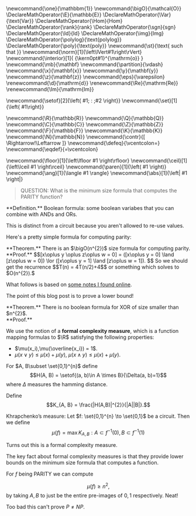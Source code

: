 \newcommand{\one}{\mathbbm{1}}
\newcommand{\bigO}{\mathcal{O}}
\DeclareMathOperator{\E}{\mathbb{E}}
\DeclareMathOperator{\Var}{\text{Var}}
\DeclareMathOperator{\Hom}{Hom}
\DeclareMathOperator{\rank}{rank}
\DeclareMathOperator{\sgn}{sgn}
\DeclareMathOperator{\Id}{Id}
\DeclareMathOperator{\img}{Img}
\DeclareMathOperator{\polylog}{\text{polylog}}
\DeclareMathOperator{\poly}{\text{poly}}
\newcommand{\st}{\text{ such that }}
\newcommand{\norm}[1]{\left\lVert#1\right\rVert}
\newcommand{\interior}[1]{ {\kern0pt#1}^{\mathrm{o}} }
\newcommand{\mb}{\mathbf}
\newcommand{\partition}{\vdash}
\newcommand{\x}{\mathbf{x}}
\newcommand{\y}{\mathbf{y}}
\newcommand{\z}{\mathbf{z}}
\newcommand{\eps}{\varepsilon}
\renewcommand{\d}{\mathrm{d}}
\renewcommand{\Re}{\mathrm{Re}}
\renewcommand{\Im}{\mathrm{Im}}

\newcommand{\setof}[2]{\left\{ #1\; : \;#2 \right\}}
\newcommand{\set}[1]{\left\{ #1\right\}}

\newcommand{\R}{\mathbb{R}}
\newcommand{\Q}{\mathbb{Q}}
\newcommand{\C}{\mathbb{C}}
\newcommand{\Z}{\mathbb{Z}}
\newcommand{\F}{\mathbb{F}}
\newcommand{\K}{\mathbb{K}}
\newcommand{\N}{\mathbb{N}}
\newcommand{\contr}{\[ \Rightarrow\!\Leftarrow \]}
\newcommand{\defeq}{\vcentcolon=}
\newcommand{\eqdef}{=\vcentcolon}

\newcommand{\floor}[1]{\left\lfloor #1 \right\rfloor}
\newcommand{\ceil}[1]{\left\lceil #1 \right\rceil}
\newcommand{\paren}[1]{\left( #1 \right)}
\newcommand{\ang}[1]{\langle #1 \rangle}
\newcommand{\abs}[1]{\left| #1 \right|}


> QUESTION: What is the minimum size formula that computes the PARITY function?

<div class="defn envbox">**Definition.**
Boolean formula: some boolean variabes that you can combine with ANDs and ORs. 

This is distinct from a circuit because you aren't allowed to
re-use values.
</div>

Here's a pretty simple formula for computing parity:
<div class="thm envbox">**Theorem.**
There is an $\bigO(n^{2})$ size formula for computing parity. 
</div>
<div class="pf envbox">**Proof.**
$$[x\oplus y \oplus z\oplus w = 0] = ([x\oplus y = 0] \land [z\oplus w = 0]) \lor ([x\oplus y = 1] \land [z\oplus w = 1]). $$
So we should get the recurrence 
$$T(n) = 4T(n/2)+4$$
or something which solves to $O(n^{2}).$

</div>

What follows is based on [some notes I found online](https://nitinsau.github.io/teaching/BFC19-mpii/lecture3.pdf).

The point of this blog post is to prove a lower bound!
<div class="thm envbox">**Theorem.**
There is no boolean formula for XOR of size smaller than $n^{2}$.
</div>
<div class="pf envbox">**Proof.**

We use the notion of a **formal complexity measure**, which is a
function mapping formulas to $\R$ satisfying the following properties:

- $\mu(x_i),\mu(\overline{x_i}) = 1$.
- $\mu(x\lor y) \le \mu(x)+\mu(y)$, $\mu(x\land y) \le \mu(x)+\mu(y)$.

For $A, B\subset \set{0,1}^{n}$ define 
$$H(A, B) = \setof{(a, b)\in A \times B}{\Delta(a, b)=1}$$
where $\Delta$ measures the hamming distance. 

Define 
$$K_{A, B} = \frac{|H(A,B)|^{2}}{|A||B|}.$$

Khrapchenko’s measure: 
Let $f: \set{0,1}^{n} \to \set{0,1}$ be a circuit. Then we define
$$\mu(f) = \max{K_{A, B}: A\subset f^{-1}(0), B\subset f^{-1}(1)}$$

Turns out this is a formal complexity measure. 

The key fact about formal complexity measures is that they
provide lower bounds on the minimum size formula that computes a
function.

For $f$ being PARITY we can compute

$$\mu(f) \ge n^{2},$$
by taking $A,B$ to just be the entire pre-images of $0,1$
respectively.
Neat!

</div>

Too bad this can't prove $P\neq NP$.